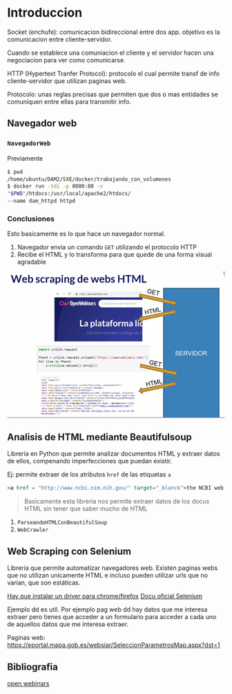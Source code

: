 # Introduccion
Socket (enchufe): comunicacion bidireccional entre
dos app. objetivo es la comunicacion entre cliente-servidor.

Cuando se establece una comuniacion el cliente
y el servidor hacen una negociacion para
ver como comunicarse.

HTTP (Hypertext Tranfer Protocol): protocolo
el cual permite transf de info cliente-servidor
que utilizan paginas web.

Protocolo: unas reglas precisas que permiten
que dos o mas entidades se comuniquen entre
ellas para transmitir info.

## Navegador web

### `NavegadorWeb`
Previamente
```bash
$ pwd
/home/ubuntu/DAM2/SXE/docker/trabajando_con_volumenes
$ docker run -tdi -p 8080:80 -v 
"$PWD"/htdocs:/usr/local/apache2/htdocs/ 
--name dam_httpd httpd
```

### Conclusiones
Esto basicamente es lo que hace un navegador normal.
1. Navegador envia un comando `GET` utilizando
el protocolo HTTP
2. Recibe el HTML y lo transforma para que
quede de una forma visual agradable

![getWeb](imagenes/getWeb.png)

## Analisis de HTML mediante Beautifulsoup
Libreria en Python que permite analizar
documentos HTML y extraer datos de ellos,
compenando imperfecciones que puedan existir.

Ej: permite extraer de los atributos `href`
de las etiquetas `a`

```html
<a href = "http://www.ncbi.nim.nih.gov/" target="_blanck">the NCBI web site</a>
```

>Basicamente esta libreria nos permite
extraer datos de los docus HTML sin tener que
saber mucho de HTML

1. `ParseandoHTMLConBeautifulSoup`
2. `WebCrawler`

## Web Scraping con Selenium
Libreria que permite automatizar
navegadores web. Existen paginas webs
que no utilizan unicamente HTML e incluso
pueden utilizar urls que no varian, que son
estáticas.

[Hay que instalar un driver para chrome/firefox](https://chromedriver.chromium.org/downloads)
[Docu oficial Selenium](https://selenium-python.readthedocs.io/)

Ejemplo dd es util. Por ejemplo pag
web dd hay datos que me interesa extraer
pero tienes que acceder a un formulario
para acceder a cada uno de aquellos
datos que me interesa extraer.

Paginas web:
https://eportal.mapa.gob.es/websiar/SeleccionParametrosMap.aspx?dst=1


## Bibliografia

[open webinars](https://openwebinars.net/academia/aprende/web-scraping/5584/)